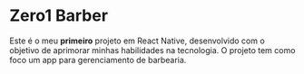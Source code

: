 # Zero1 Barber

Este é o meu **primeiro** projeto em React Native, desenvolvido com o objetivo de aprimorar minhas habilidades na tecnologia. O projeto tem como foco um app para gerenciamento de barbearia.
